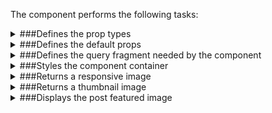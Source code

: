 The component performs the following tasks:

<details>
	<summary>###Defines the prop types

</summary>
</details>

<details>
	<summary>###Defines the default props

</summary>
</details>

<details>
	<summary>###Defines the query fragment needed by the component

</summary>
</details>

<details>
	<summary>###Styles the component container

</summary>
</details>

<details>
	<summary>###Returns a responsive image

</summary>
</details>

<details>
	<summary>###Returns a thumbnail image

</summary>
</details>

<details>
	<summary>###Displays the post featured image

</summary>
* Either returns a simple image or a responsive image.

</details>


